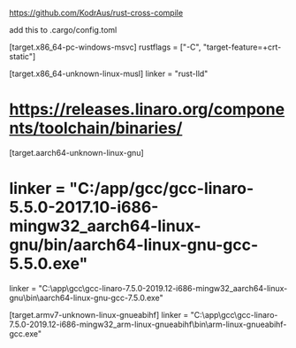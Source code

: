 https://github.com/KodrAus/rust-cross-compile

add this to .cargo/config.toml

[target.x86_64-pc-windows-msvc]
rustflags = ["-C", "target-feature=+crt-static"]

[target.x86_64-unknown-linux-musl]
linker = "rust-lld"

# https://releases.linaro.org/components/toolchain/binaries/

[target.aarch64-unknown-linux-gnu]

# linker = "C:/app/gcc/gcc-linaro-5.5.0-2017.10-i686-mingw32_aarch64-linux-gnu/bin/aarch64-linux-gnu-gcc-5.5.0.exe"

linker = "C:\\app\\gcc\\gcc-linaro-7.5.0-2019.12-i686-mingw32_aarch64-linux-gnu\\bin\\aarch64-linux-gnu-gcc-7.5.0.exe"

[target.armv7-unknown-linux-gnueabihf]
linker = "C:\\app\\gcc\\gcc-linaro-7.5.0-2019.12-i686-mingw32_arm-linux-gnueabihf\\bin\\arm-linux-gnueabihf-gcc.exe"
